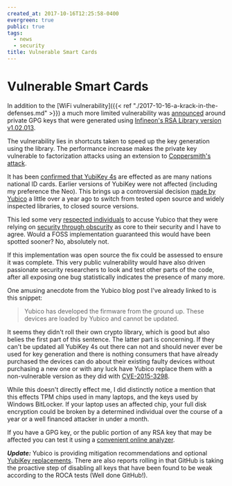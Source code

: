 ```yaml
---
created_at: 2017-10-16T12:25:58-0400
evergreen: true
public: true
tags:
  - news
  - security
title: Vulnerable Smart Cards
---
```


# Vulnerable Smart Cards

In addition to the [WiFi vulnerability]({{< ref "./2017-10-16-a-krack-in-the-defenses.md" >}}) a much more limited vulnerability was [announced](https://crocs.fi.muni.cz/public/papers/rsa_ccs17) around private GPG keys that were generated using [Infineon's RSA Library version v1.02.013](https://www.commoncriteriaportal.org/files/epfiles/0782V2a_pdf.pdf).

The vulnerability lies in shortcuts taken to speed up the key generation using the library. The performance increase makes the private key vulnerable to factorization attacks using an extension to [Coppersmith's attack](https://en.wikipedia.org/wiki/Coppersmith%27s_attack).

It has been [confirmed that YubiKey 4s](https://www.yubico.com/2017/10/infineon-rsa-key-generation-issue/) are effected as are many nations national ID cards. Earlier versions of YubiKey were not affected (including my preference the Neo). This brings up a controversial decision [made by Yubico](https://www.yubico.com/2016/05/secure-hardware-vs-open-source/) a little over a year ago to switch from tested open source and widely inspected libraries, to closed source versions.

This led some very [respected individuals](https://plus.google.com/+KonstantinRyabitsev/posts/fjgYKfPMF13) to accuse Yubico that they were relying on [security through obscurity](https://en.wikipedia.org/wiki/Security_through_obscurity) as core to their security and I have to agree. Would a FOSS implementation guaranteed this would have been spotted sooner? No, absolutely not.

If this implementation was open source the fix could be assessed to ensure it was complete. This very public vulnerability would have also driven passionate security researchers to look and test other parts of the code, after all exposing one bug statistically indicates the presence of many more.

One amusing anecdote from the Yubico blog post I've already linked to is this snippet:

> Yubico has developed the firmware from the ground up. These devices are loaded by Yubico and cannot be updated.

It seems they didn't roll their own crypto library, which is good but also belies the first part of this sentence. The latter part is concerning. If they can't be updated all YubiKey 4s out there can not and should never ever be used for key generation and there is nothing consumers that have already purchased the devices can do about their existing faulty devices without purchasing a new one or with any luck have Yubico replace them with a non-vulnerable version as they did with [CVE-2015-3298](https://developers.yubico.com/ykneo-openpgp/SecurityAdvisory%202015-04-14.html).

While this doesn't directly effect me, I did distinctly notice a mention that this effects TPM chips used in many laptops, and the keys used by Windows BitLocker. If your laptop uses an affected chip, your full disk encryption could be broken by a determined individual over the course of a year or a well financed attacker in under a month.

If you have a GPG key, or the public portion of any RSA key that may be affected you can test it using a [convenient online analyzer](https://keychest.net/roca).

***Update:*** Yubico is providing mitigation recommendations and optional [YubiKey replacements](https://www.yubico.com/keycheck). There are also reports rolling in that GitHub is taking the proactive step of disabling all keys that have been found to be weak according to the ROCA tests (Well done GitHub!).
